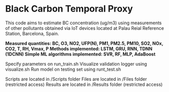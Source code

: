 # Black Carbon Temporal Proxy

This code aims to estimate BC concentration (ug/m3) using measurements of other pollutants obtained via IoT devices located 
at Palau Reial Reference Station, Barcelona, Spain.


**Measured quantities: BC, O3, NO2, UFP(N), PM1, PM2.5, PM10, SO2, NOx, CO2, T, RH, Vmax, P
Methods implemented: LSTM, GRU, RNN, TDNN (1DCNN)
Simple ML algorithms implemented: SVR, RF, MLP, AdaBoost**

Specify parameters on run_train.sh
Visualize validation logger using visualize.sh
Run model on testing set using runt_test.sh

Scripts are located in /Scripts folder
Files are located in /Files folder (restricted access)
Results are located in /Results folder (restricted access)

